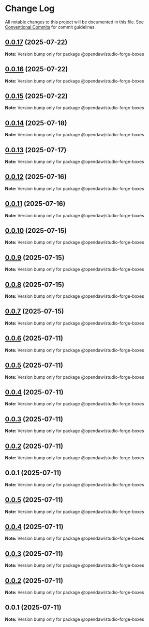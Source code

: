 # Change Log

All notable changes to this project will be documented in this file.
See [Conventional Commits](https://conventionalcommits.org) for commit guidelines.

## [0.0.17](https://github.com/andremichelle/openDAW/compare/@opendaw/studio-forge-boxes@0.0.16...@opendaw/studio-forge-boxes@0.0.17) (2025-07-22)

**Note:** Version bump only for package @opendaw/studio-forge-boxes

## [0.0.16](https://github.com/andremichelle/openDAW/compare/@opendaw/studio-forge-boxes@0.0.15...@opendaw/studio-forge-boxes@0.0.16) (2025-07-22)

**Note:** Version bump only for package @opendaw/studio-forge-boxes

## [0.0.15](https://github.com/andremichelle/openDAW/compare/@opendaw/studio-forge-boxes@0.0.14...@opendaw/studio-forge-boxes@0.0.15) (2025-07-22)

**Note:** Version bump only for package @opendaw/studio-forge-boxes

## [0.0.14](https://github.com/andremichelle/openDAW/compare/@opendaw/studio-forge-boxes@0.0.13...@opendaw/studio-forge-boxes@0.0.14) (2025-07-18)

**Note:** Version bump only for package @opendaw/studio-forge-boxes

## [0.0.13](https://github.com/andremichelle/openDAW/compare/@opendaw/studio-forge-boxes@0.0.12...@opendaw/studio-forge-boxes@0.0.13) (2025-07-17)

**Note:** Version bump only for package @opendaw/studio-forge-boxes

## [0.0.12](https://github.com/andremichelle/openDAW/compare/@opendaw/studio-forge-boxes@0.0.11...@opendaw/studio-forge-boxes@0.0.12) (2025-07-16)

**Note:** Version bump only for package @opendaw/studio-forge-boxes

## [0.0.11](https://github.com/andremichelle/openDAW/compare/@opendaw/studio-forge-boxes@0.0.10...@opendaw/studio-forge-boxes@0.0.11) (2025-07-16)

**Note:** Version bump only for package @opendaw/studio-forge-boxes

## [0.0.10](https://github.com/andremichelle/openDAW/compare/@opendaw/studio-forge-boxes@0.0.9...@opendaw/studio-forge-boxes@0.0.10) (2025-07-15)

**Note:** Version bump only for package @opendaw/studio-forge-boxes

## [0.0.9](https://github.com/andremichelle/openDAW/compare/@opendaw/studio-forge-boxes@0.0.8...@opendaw/studio-forge-boxes@0.0.9) (2025-07-15)

**Note:** Version bump only for package @opendaw/studio-forge-boxes

## [0.0.8](https://github.com/andremichelle/openDAW/compare/@opendaw/studio-forge-boxes@0.0.7...@opendaw/studio-forge-boxes@0.0.8) (2025-07-15)

**Note:** Version bump only for package @opendaw/studio-forge-boxes

## [0.0.7](https://github.com/andremichelle/openDAW/compare/@opendaw/studio-forge-boxes@0.0.6...@opendaw/studio-forge-boxes@0.0.7) (2025-07-15)

**Note:** Version bump only for package @opendaw/studio-forge-boxes

## [0.0.6](https://github.com/andremichelle/openDAW/compare/@opendaw/studio-forge-boxes@0.0.5...@opendaw/studio-forge-boxes@0.0.6) (2025-07-11)

**Note:** Version bump only for package @opendaw/studio-forge-boxes

## [0.0.5](https://github.com/andremichelle/openDAW/compare/@opendaw/studio-forge-boxes@0.0.4...@opendaw/studio-forge-boxes@0.0.5) (2025-07-11)

**Note:** Version bump only for package @opendaw/studio-forge-boxes

## [0.0.4](https://github.com/andremichelle/openDAW/compare/@opendaw/studio-forge-boxes@0.0.3...@opendaw/studio-forge-boxes@0.0.4) (2025-07-11)

**Note:** Version bump only for package @opendaw/studio-forge-boxes

## [0.0.3](https://github.com/andremichelle/openDAW/compare/@opendaw/studio-forge-boxes@0.0.2...@opendaw/studio-forge-boxes@0.0.3) (2025-07-11)

**Note:** Version bump only for package @opendaw/studio-forge-boxes

## [0.0.2](https://github.com/andremichelle/openDAW/compare/@opendaw/studio-forge-boxes@0.0.1...@opendaw/studio-forge-boxes@0.0.2) (2025-07-11)

**Note:** Version bump only for package @opendaw/studio-forge-boxes

## 0.0.1 (2025-07-11)

**Note:** Version bump only for package @opendaw/studio-forge-boxes

## [0.0.5](https://github.com/andremichelle/opendaw-turbo/compare/@opendaw/studio-forge-boxes@0.0.4...@opendaw/studio-forge-boxes@0.0.5) (2025-07-11)

**Note:** Version bump only for package @opendaw/studio-forge-boxes

## [0.0.4](https://github.com/andremichelle/opendaw-turbo/compare/@opendaw/studio-forge-boxes@0.0.3...@opendaw/studio-forge-boxes@0.0.4) (2025-07-11)

**Note:** Version bump only for package @opendaw/studio-forge-boxes

## [0.0.3](https://github.com/andremichelle/opendaw-turbo/compare/@opendaw/studio-forge-boxes@0.0.2...@opendaw/studio-forge-boxes@0.0.3) (2025-07-11)

**Note:** Version bump only for package @opendaw/studio-forge-boxes

## [0.0.2](https://github.com/andremichelle/opendaw-turbo/compare/@opendaw/studio-forge-boxes@0.0.1...@opendaw/studio-forge-boxes@0.0.2) (2025-07-11)

**Note:** Version bump only for package @opendaw/studio-forge-boxes

## 0.0.1 (2025-07-11)

**Note:** Version bump only for package @opendaw/studio-forge-boxes

